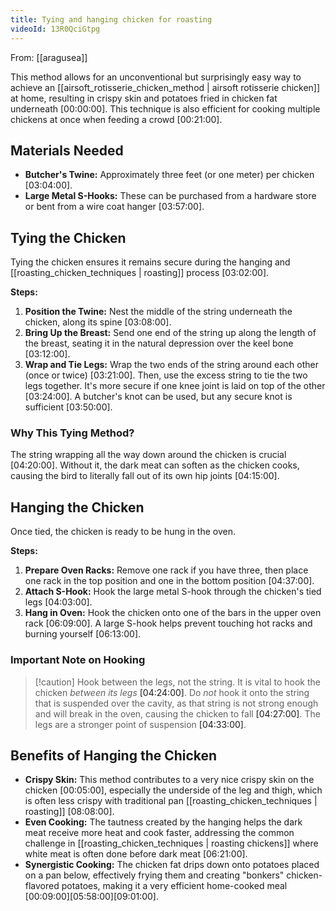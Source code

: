 ```yaml
---
title: Tying and hanging chicken for roasting
videoId: 13R0QciGtpg
---
```


From: [[aragusea]] <br/> 

This method allows for an unconventional but surprisingly easy way to achieve an [[airsoft_rotisserie_chicken_method | airsoft rotisserie chicken]] at home, resulting in crispy skin and potatoes fried in chicken fat underneath <a class="yt-timestamp" data-t="00:00:00">[00:00:00]</a>. This technique is also efficient for cooking multiple chickens at once when feeding a crowd <a class="yt-timestamp" data-t="00:21:00">[00:21:00]</a>.

## Materials Needed
*   **Butcher's Twine:** Approximately three feet (or one meter) per chicken <a class="yt-timestamp" data-t="03:04:00">[03:04:00]</a>.
*   **Large Metal S-Hooks:** These can be purchased from a hardware store or bent from a wire coat hanger <a class="yt-timestamp" data-t="03:57:00">[03:57:00]</a>.

## Tying the Chicken
Tying the chicken ensures it remains secure during the hanging and [[roasting_chicken_techniques | roasting]] process <a class="yt-timestamp" data-t="03:02:00">[03:02:00]</a>.

**Steps:**
1.  **Position the Twine:** Nest the middle of the string underneath the chicken, along its spine <a class="yt-timestamp" data-t="03:08:00">[03:08:00]</a>.
2.  **Bring Up the Breast:** Send one end of the string up along the length of the breast, seating it in the natural depression over the keel bone <a class="yt-timestamp" data-t="03:12:00">[03:12:00]</a>.
3.  **Wrap and Tie Legs:** Wrap the two ends of the string around each other (once or twice) <a class="yt-timestamp" data-t="03:21:00">[03:21:00]</a>. Then, use the excess string to tie the two legs together. It's more secure if one knee joint is laid on top of the other <a class="yt-timestamp" data-t="03:24:00">[03:24:00]</a>. A butcher's knot can be used, but any secure knot is sufficient <a class="yt-timestamp" data-t="03:50:00">[03:50:00]</a>.

### Why This Tying Method?
The string wrapping all the way down around the chicken is crucial <a class="yt-timestamp" data-t="04:20:00">[04:20:00]</a>. Without it, the dark meat can soften as the chicken cooks, causing the bird to literally fall out of its own hip joints <a class="yt-timestamp" data-t="04:15:00">[04:15:00]</a>.

## Hanging the Chicken
Once tied, the chicken is ready to be hung in the oven.

**Steps:**
1.  **Prepare Oven Racks:** Remove one rack if you have three, then place one rack in the top position and one in the bottom position <a class="yt-timestamp" data-t="04:37:00">[04:37:00]</a>.
2.  **Attach S-Hook:** Hook the large metal S-hook through the chicken's tied legs <a class="yt-timestamp" data-t="04:03:00">[04:03:00]</a>.
3.  **Hang in Oven:** Hook the chicken onto one of the bars in the upper oven rack <a class="yt-timestamp" data-t="06:09:00">[06:09:00]</a>. A large S-hook helps prevent touching hot racks and burning yourself <a class="yt-timestamp" data-t="06:13:00">[06:13:00]</a>.

### Important Note on Hooking
> [!caution] Hook between the legs, not the string.
> It is vital to hook the chicken *between its legs* <a class="yt-timestamp" data-t="04:24:00">[04:24:00]</a>. Do *not* hook it onto the string that is suspended over the cavity, as that string is not strong enough and will break in the oven, causing the chicken to fall <a class="yt-timestamp" data-t="04:27:00">[04:27:00]</a>. The legs are a stronger point of suspension <a class="yt-timestamp" data-t="04:33:00">[04:33:00]</a>.

## Benefits of Hanging the Chicken
*   **Crispy Skin:** This method contributes to a very nice crispy skin on the chicken <a class="yt-timestamp" data-t="00:05:00">[00:05:00]</a>, especially the underside of the leg and thigh, which is often less crispy with traditional pan [[roasting_chicken_techniques | roasting]] <a class="yt-timestamp" data-t="08:08:00">[08:08:00]</a>.
*   **Even Cooking:** The tautness created by the hanging helps the dark meat receive more heat and cook faster, addressing the common challenge in [[roasting_chicken_techniques | roasting chickens]] where white meat is often done before dark meat <a class="yt-timestamp" data-t="06:21:00">[06:21:00]</a>.
*   **Synergistic Cooking:** The chicken fat drips down onto potatoes placed on a pan below, effectively frying them and creating "bonkers" chicken-flavored potatoes, making it a very efficient home-cooked meal <a class="yt-timestamp" data-t="00:09:00">[00:09:00]</a><a class="yt-timestamp" data-t="05:58:00">[05:58:00]</a><a class="yt-timestamp" data-t="09:01:00">[09:01:00]</a>.
